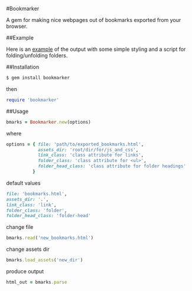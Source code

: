 #Bookmarker

A gem for making nice webpages out of bookmarks exported from
your browser.

##Example

Here is an [example](https://chriscaragianis.github.io/bookmarker) of the output with some simple styling and a script for folding/unfolding folders.

##Installation

```zsh
$ gem install bookmarker
```

then

```ruby
require 'bookmarker'
```

##Usage

```ruby
bmarks = Bookmarker.new(options)
```

where

```ruby
options = { file: 'path/to/exported_bookmarks.html',
            assets_dir: 'root/dir/for/js_and_css',
            link_class: 'class attribute for links',
            folder_class: 'class attribute for <ul>',
            folder_head_class: 'class attribute for folder headings'
          }
```

default values

```ruby
file: 'bookmarks.html',
assets_dir: '.',
link_class: 'link',
folder_class: 'folder',
folder_head_class: 'folder-head'
```

change file

```ruby
bmarks.read('new_bookmarks.html')
```

change assets dir

```ruby
bmarks.load_assets('new_dir')
```

produce output

```ruby
html_out = bmarks.parse
```
